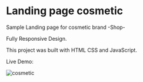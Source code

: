 # Landing page cosmetic

Sample Landing page for cosmetic brand -Shop-

Fully Responsive Design.

This project was built with  HTML CSS and JavaScript.


Live Demo:

![cosmetic](https://user-images.githubusercontent.com/36425720/195713822-36d4cec5-ffdb-4587-b25b-8f9f0c580767.PNG)
